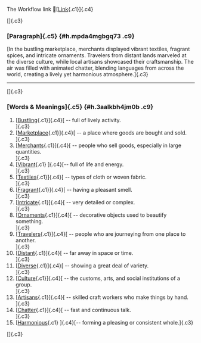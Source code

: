The Workflow link
👏[[Link](https://www.google.com/url?q=http://www.google.com&sa=D&source=editors&ust=1760271402967039&usg=AOvVaw3krdsRzk_dWAtEOmm61M-P){.c1}]{.c4}

[]{.c3}

### [Paragraph]{.c5} {#h.mpda4mgbgq73 .c9}

[In the bustling marketplace, merchants displayed vibrant textiles,
fragrant spices, and intricate ornaments. Travelers from distant lands
marveled at the diverse culture, while local artisans showcased their
craftsmanship. The air was filled with animated chatter, blending
languages from across the world, creating a lively yet harmonious
atmosphere.]{.c3}

------------------------------------------------------------------------

[]{.c3}

### [Words & Meanings]{.c5} {#h.3aalkbh4jm0b .c9}

1.  [[Bustling](https://www.google.com/url?q=http://www.google.com&sa=D&source=editors&ust=1760271402969181&usg=AOvVaw1wnUjppjUNgYbnM5B_UvFT){.c1}]{.c4}[ --
    full of lively activity.\
    ]{.c3}
2.  [[Marketplace](https://www.google.com/url?q=http://www.google.com&sa=D&source=editors&ust=1760271402969585&usg=AOvVaw2Yh8wahUQKQSCm7tl6vnS7){.c1}]{.c4}[ --
    a place where goods are bought and sold.\
    ]{.c3}
3.  [[Merchants](https://www.google.com/url?q=http://www.google.com&sa=D&source=editors&ust=1760271402969988&usg=AOvVaw2yRqkFIGpRJNQYrP-slfgL){.c1}]{.c4}[ --
    people who sell goods, especially in large quantities.\
    ]{.c3}
4.  [[Vibrant](https://www.google.com/url?q=http://www.google.com&sa=D&source=editors&ust=1760271402970409&usg=AOvVaw00WVXpcxEcYgefiJrrA-r6){.c1}
    ]{.c4}[-- full of life and energy.\
    ]{.c3}
5.  [[Textiles](https://www.google.com/url?q=http://www.google.com&sa=D&source=editors&ust=1760271402970746&usg=AOvVaw3XMCpZAeSHUSZTVW3gmNBq){.c1}]{.c4}[ --
    types of cloth or woven fabric.\
    ]{.c3}
6.  [[Fragrant](https://www.google.com/url?q=http://www.google.com&sa=D&source=editors&ust=1760271402971116&usg=AOvVaw2SNWbN1v_cD_OtC5eHamwh){.c1}]{.c4}[ --
    having a pleasant smell.\
    ]{.c3}
7.  [[Intricate](https://www.google.com/url?q=http://www.google.com&sa=D&source=editors&ust=1760271402971477&usg=AOvVaw1yBDQO3xjifTv0jt55TkoS){.c1}]{.c4}[ --
    very detailed or complex.\
    ]{.c3}
8.  [[Ornaments](https://www.google.com/url?q=http://www.google.com&sa=D&source=editors&ust=1760271402971825&usg=AOvVaw2HvzjutgmvWbr-gTJy6oD9){.c1}]{.c4}[ --
    decorative objects used to beautify something.\
    ]{.c3}
9.  [[Travelers](https://www.google.com/url?q=http://www.google.com&sa=D&source=editors&ust=1760271402972232&usg=AOvVaw2QQPeXqA7GMCUncsY3Hu-F){.c1}]{.c4}[ --
    people who are journeying from one place to another.\
    ]{.c3}
10. [[Distant](https://www.google.com/url?q=http://www.google.com&sa=D&source=editors&ust=1760271402972706&usg=AOvVaw0SPZQBzfMC7QQJvIFaAIyA){.c1}]{.c4}[ --
    far away in space or time.\
    ]{.c3}
11. [[Diverse](https://www.google.com/url?q=http://www.google.com&sa=D&source=editors&ust=1760271402973032&usg=AOvVaw2_3WQ5dl8-YTpYs7NQXVbA){.c1}]{.c4}[ --
    showing a great deal of variety.\
    ]{.c3}
12. [[Culture](https://www.google.com/url?q=http://www.google.com&sa=D&source=editors&ust=1760271402973410&usg=AOvVaw0d-rP2t0RDxO-vmL9WsyY_){.c1}]{.c4}[ --
    the customs, arts, and social institutions of a group.\
    ]{.c3}
13. [[Artisans](https://www.google.com/url?q=http://www.google.com&sa=D&source=editors&ust=1760271402973848&usg=AOvVaw15tTibALPVbaENB07e7vbz){.c1}]{.c4}[ --
    skilled craft workers who make things by hand.\
    ]{.c3}
14. [[Chatter](https://www.google.com/url?q=http://www.google.com&sa=D&source=editors&ust=1760271402974244&usg=AOvVaw3D50OMkNUWRWNAXm1lVrl6){.c1}]{.c4}[ --
    fast and continuous talk.\
    ]{.c3}
15. [[Harmonious](https://www.google.com/url?q=http://www.google.com&sa=D&source=editors&ust=1760271402974599&usg=AOvVaw31SmGkrJlsnDQ6POmuVh8c){.c1}
    ]{.c4}[-- forming a pleasing or consistent whole.]{.c3}

[]{.c3}
